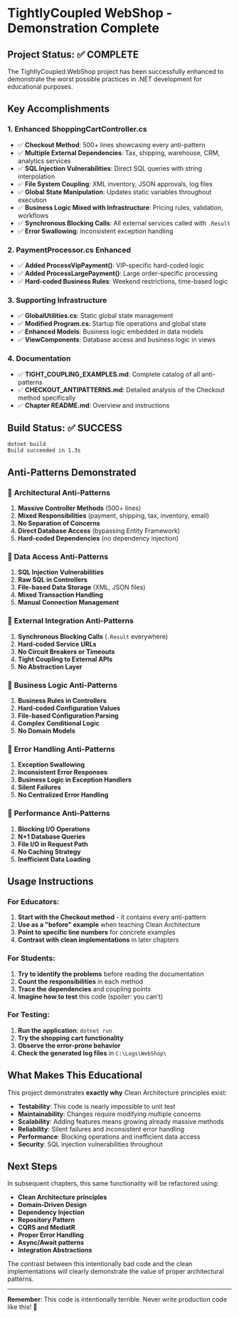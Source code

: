 # TightlyCoupled WebShop - Demonstration Complete

## Project Status: ✅ COMPLETE

The TightlyCoupled.WebShop project has been successfully enhanced to demonstrate the worst possible practices in .NET development for educational purposes.

## Key Accomplishments

### 1. **Enhanced ShoppingCartController.cs**
- ✅ **Checkout Method**: 500+ lines showcasing every anti-pattern
- ✅ **Multiple External Dependencies**: Tax, shipping, warehouse, CRM, analytics services
- ✅ **SQL Injection Vulnerabilities**: Direct SQL queries with string interpolation
- ✅ **File System Coupling**: XML inventory, JSON approvals, log files
- ✅ **Global State Manipulation**: Updates static variables throughout execution
- ✅ **Business Logic Mixed with Infrastructure**: Pricing rules, validation, workflows
- ✅ **Synchronous Blocking Calls**: All external services called with `.Result`
- ✅ **Error Swallowing**: Inconsistent exception handling

### 2. **PaymentProcessor.cs Enhanced**
- ✅ **Added ProcessVipPayment()**: VIP-specific hard-coded logic
- ✅ **Added ProcessLargePayment()**: Large order-specific processing
- ✅ **Hard-coded Business Rules**: Weekend restrictions, time-based logic

### 3. **Supporting Infrastructure**
- ✅ **GlobalUtilities.cs**: Static global state management
- ✅ **Modified Program.cs**: Startup file operations and global state
- ✅ **Enhanced Models**: Business logic embedded in data models
- ✅ **ViewComponents**: Database access and business logic in views

### 4. **Documentation**
- ✅ **TIGHT_COUPLING_EXAMPLES.md**: Complete catalog of all anti-patterns
- ✅ **CHECKOUT_ANTIPATTERNS.md**: Detailed analysis of the Checkout method specifically
- ✅ **Chapter README.md**: Overview and instructions

## Build Status: ✅ SUCCESS
```
dotnet build
Build succeeded in 1.3s
```

## Anti-Patterns Demonstrated

### 🔴 **Architectural Anti-Patterns**
1. **Massive Controller Methods** (500+ lines)
2. **Mixed Responsibilities** (payment, shipping, tax, inventory, email)
3. **No Separation of Concerns** 
4. **Direct Database Access** (bypassing Entity Framework)
5. **Hard-coded Dependencies** (no dependency injection)

### 🔴 **Data Access Anti-Patterns**
1. **SQL Injection Vulnerabilities** 
2. **Raw SQL in Controllers**
3. **File-based Data Storage** (XML, JSON files)
4. **Mixed Transaction Handling**
5. **Manual Connection Management**

### 🔴 **External Integration Anti-Patterns**
1. **Synchronous Blocking Calls** (`.Result` everywhere)
2. **Hard-coded Service URLs**
3. **No Circuit Breakers or Timeouts**
4. **Tight Coupling to External APIs**
5. **No Abstraction Layer**

### 🔴 **Business Logic Anti-Patterns**
1. **Business Rules in Controllers**
2. **Hard-coded Configuration Values**
3. **File-based Configuration Parsing**
4. **Complex Conditional Logic**
5. **No Domain Models**

### 🔴 **Error Handling Anti-Patterns**
1. **Exception Swallowing**
2. **Inconsistent Error Responses**
3. **Business Logic in Exception Handlers**
4. **Silent Failures**
5. **No Centralized Error Handling**

### 🔴 **Performance Anti-Patterns**
1. **Blocking I/O Operations**
2. **N+1 Database Queries**
3. **File I/O in Request Path**
4. **No Caching Strategy**
5. **Inefficient Data Loading**

## Usage Instructions

### For Educators:
1. **Start with the Checkout method** - it contains every anti-pattern
2. **Use as a "before" example** when teaching Clean Architecture
3. **Point to specific line numbers** for concrete examples
4. **Contrast with clean implementations** in later chapters

### For Students:
1. **Try to identify the problems** before reading the documentation
2. **Count the responsibilities** in each method
3. **Trace the dependencies** and coupling points
4. **Imagine how to test** this code (spoiler: you can't)

### For Testing:
1. **Run the application**: `dotnet run`
2. **Try the shopping cart functionality**
3. **Observe the error-prone behavior**
4. **Check the generated log files** in `C:\Logs\WebShop\`

## What Makes This Educational

This project demonstrates **exactly why** Clean Architecture principles exist:

- **Testability**: This code is nearly impossible to unit test
- **Maintainability**: Changes require modifying multiple concerns
- **Scalability**: Adding features means growing already massive methods
- **Reliability**: Silent failures and inconsistent error handling
- **Performance**: Blocking operations and inefficient data access
- **Security**: SQL injection vulnerabilities throughout

## Next Steps

In subsequent chapters, this same functionality will be refactored using:

- **Clean Architecture principles**
- **Domain-Driven Design**
- **Dependency Injection**
- **Repository Pattern**
- **CQRS and MediatR**
- **Proper Error Handling**
- **Async/Await patterns**
- **Integration Abstractions**

The contrast between this intentionally bad code and the clean implementations will clearly demonstrate the value of proper architectural patterns.

---

**Remember**: This code is intentionally terrible. Never write production code like this! 🚫

